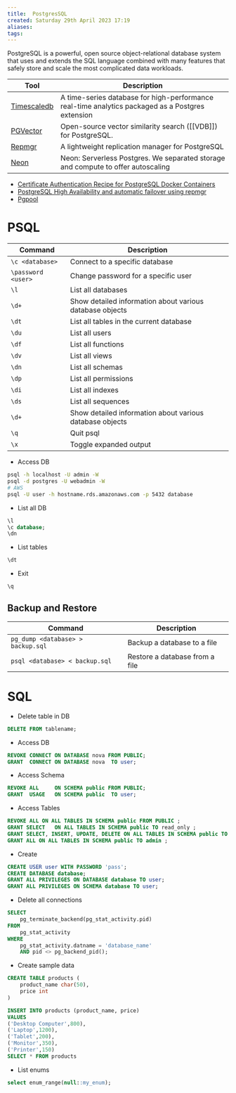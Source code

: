 ```yaml
---
title:  PostgresSQL
created: Saturday 29th April 2023 17:19
aliases: 
tags: 
---
```

PostgreSQL is a powerful, open source object-relational database system that uses and extends the SQL language combined with many features that safely store and scale the most complicated data workloads.

| Tool                                                    | Description                                                                                      |
| ------------------------------------------------------- | ------------------------------------------------------------------------------------------------ |
| [Timescaledb](https://github.com/timescale/timescaledb) | A time-series database for high-performance real-time analytics packaged as a Postgres extension |
| [PGVector](https://github.com/pgvector/pgvector)        | Open-source vector similarity search ([[VDB]]) for PostgreSQL.                                   |
| [Repmgr](https://github.com/EnterpriseDB/repmgr)        | A lightweight replication manager for PostgreSQL                                                 |
| [Neon](https://github.com/neondatabase/neon)            | Neon: Serverless Postgres. We separated storage and compute to offer autoscaling                 |

- [Certificate Authentication Recipe for PostgreSQL Docker Containers](https://www.crunchydata.com/blog/ssl-certificate-authentication-postgresql-docker-containers)
- [PostgreSQL High Availability and automatic failover using repmgr](https://medium.com/@joao_o/postgresql-high-availability-and-automatic-failover-using-repmgr-5f505dc6913a)
- [Pgpool]([https://github.com/bitnami/containers/blob/main/bitnami/pgpool/README.md](https://www.pgpool.net/docs/pgpool-II-4.2.7/en/html/example-kubernetes.html))
# PSQL

|Command|Description|
|---|---|
|`\c <database>`|Connect to a specific database|
|`\password <user>`|Change password for a specific user|
|`\l`|List all databases|
|`\d+`|Show detailed information about various database objects|
|`\dt`|List all tables in the current database|
|`\du`|List all users|
|`\df`|List all functions|
|`\dv`|List all views|
|`\dn`|List all schemas|
|`\dp`|List all permissions|
|`\di`|List all indexes|
|`\ds`|List all sequences|
|`\d+`|Show detailed information about various database objects|
|`\q`|Quit psql|
|`\x`|Toggle expanded output|

- Access DB
```bash
psql -h localhost -U admin -W 
psql -d postgres -U webadmin -W
# AWS
psql -U user -h hostname.rds.amazonaws.com -p 5432 database
```

- List all DB

```sql
\l
\c database;
\dn
```

- List tables

```sql
\dt 
```

- Exit

```sql
\q
```

## Backup and Restore

| Command                           | Description                    |
| --------------------------------- | ------------------------------ |
| `pg_dump <database> > backup.sql` | Backup a database to a file    |
| `psql <database> < backup.sql`    | Restore a database from a file |
# SQL

- Delete table in DB

```sql
DELETE FROM tablename;
```

- Access DB

```sql
REVOKE CONNECT ON DATABASE nova FROM PUBLIC;
GRANT  CONNECT ON DATABASE nova  TO user;
```

- Access Schema

```sql
REVOKE ALL     ON SCHEMA public FROM PUBLIC;
GRANT  USAGE   ON SCHEMA public  TO user;
```

- Access Tables

```sql
REVOKE ALL ON ALL TABLES IN SCHEMA public FROM PUBLIC ;
GRANT SELECT   ON ALL TABLES IN SCHEMA public TO read_only ;
GRANT SELECT, INSERT, UPDATE, DELETE ON ALL TABLES IN SCHEMA public TO read_write ;
GRANT ALL ON ALL TABLES IN SCHEMA public TO admin ;
```

- Create

```sql
CREATE USER user WITH PASSWORD 'pass';
CREATE DATABASE database;
GRANT ALL PRIVILEGES ON DATABASE database TO user;
GRANT ALL PRIVILEGES ON SCHEMA database TO user;
```

- Delete all connections

```sql
SELECT
	pg_terminate_backend(pg_stat_activity.pid)
FROM
	pg_stat_activity
WHERE
	pg_stat_activity.datname = 'database_name'
	AND pid <> pg_backend_pid();
```

- Create sample data

```sql
CREATE TABLE products (
	product_name char(50),
	price int
)

INSERT INTO products (product_name, price)
VALUES
('Desktop Computer',800),
('Laptop',1200),
('Tablet',200),
('Monitor',350),
('Printer',150)
SELECT * FROM products
```

- List enums

```sql
select enum_range(null::my_enum);
```

